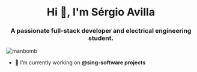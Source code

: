 <h1 align="center">Hi 👋, I'm Sérgio Avilla</h1>
<h3 align="center">A passionate full-stack developer and electrical engineering student.</h3>

<p align="left"> <img src="https://komarev.com/ghpvc/?username=manbomb&label=Profile%20views&color=0e75b6&style=flat" alt="manbomb" /> </p>

- 🔭 I’m currently working on **@sing-software projects**
<br />

<!-- ![Manbomb's GitHub stats](https://github-readme-stats.vercel.app/api?username=manbomb&show_icons=true&theme=tokyonight)
[![Top Langs](https://github-readme-stats.vercel.app/api/top-langs/?username=manbomb&layout=compact&hide=jupyter%20notebook,HTML,objective-c&langs_count=8)](https://github.com/anuraghazra/github-readme-stats) -->
